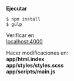 **Ejecutar**

```
$ npm install
$ gulp
```

Verificar en  
[localhost:4000](http://localhost:4000)  

Hacer modificaciones en:  
**app/html.index**  
**app/styles/styles.scss**  
**app/scripts/main.js**  

